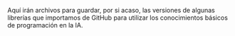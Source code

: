 Aquí irán archivos para guardar, por si acaso, las versiones de algunas librerías que importamos de GitHub para utilizar los conocimientos básicos de programación en la IA.
